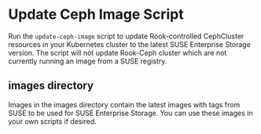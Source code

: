 # Update Ceph Image Script

Run the `update-ceph-image` script to update Rook-controlled CephCluster resources in your
Kubernetes cluster to the latest SUSE Enterprise Storage version. The script will not update
Rook-Ceph cluster which are not currently running an image from a SUSE registry.

## images directory
Images in the images directory contain the latest images with tags from SUSE to be used for SUSE
Enterprise Storage. You can use these images in your own scripts if desired.
